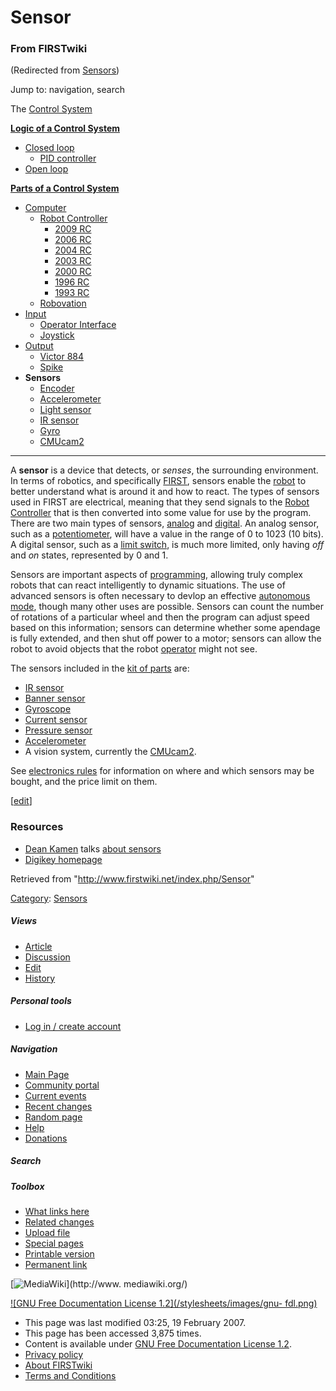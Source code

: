 # Sensor

### From FIRSTwiki

(Redirected from [Sensors](/index.php?title=Sensors&redirect=no "Sensors" ))

Jump to: navigation, search

The [Control System](/index.php/Control_system "Control system" )

**[Logic of a Control System](/index.php/Logic_of_a_control_system "Logic of a control system" )**

  * [Closed loop](/index.php/Closed_loop "Closed loop" )
    * [PID controller](/index.php/PID_controller "PID controller" )
  * [Open loop](/index.php/Open_loop "Open loop" )

**[Parts of a Control System](/index.php/Parts_of_a_control_system "Parts of a control system" )**

  * [Computer](/index.php/Computer "Computer" )
    * [Robot Controller](/index.php/Robot_Controller "Robot Controller" )
      * [2009 RC](/index.php/Robot_Controller_%282009%29 "Robot Controller \(2009\)" )
      * [2006 RC](/index.php/Robot_Controller_%282006%29 "Robot Controller \(2006\)" )
      * [2004 RC](/index.php/Robot_Controller_%282004%29 "Robot Controller \(2004\)" )
      * [2003 RC](/index.php/Robot_Controller_%282003%29 "Robot Controller \(2003\)" )
      * [2000 RC](/index.php/Robot_Controller_%282000%29 "Robot Controller \(2000\)" )
      * [1996 RC](/index.php?title=Robot_Controller_%281996%29&action=edit "Robot Controller \(1996\)" )
      * [1993 RC](/index.php?title=Robot_Controller_%281993%29&action=edit "Robot Controller \(1993\)" )
    * [Robovation](/index.php/Robovation "Robovation" )
  * [Input](/index.php/Input "Input" )
    * [Operator Interface](/index.php/Operator_Interface "Operator Interface" )
    * [Joystick](/index.php/Joystick "Joystick" )
  * [Output](/index.php/Output "Output" )
    * [Victor 884](/index.php/Victor_884 "Victor 884" )
    * [Spike](/index.php/Spike "Spike" )
  * **Sensors**
    * [Encoder](/index.php/Encoder "Encoder" )
    * [Accelerometer](/index.php/Accelerometer "Accelerometer" )
    * [Light sensor](/index.php?title=Light_sensor&action=edit "Light sensor" )
    * [IR sensor](/index.php/IR_sensor "IR sensor" )
    * [Gyro](/index.php/Gyro "Gyro" )
    * [CMUcam2](/index.php/CMUcam2 "CMUcam2" )  
---  
  
A **sensor** is a device that detects, or _senses_, the surrounding
environment. In terms of robotics, and specifically [FIRST](/index.php/FIRST
"FIRST" ), sensors enable the [robot](/index.php/Robot "Robot" ) to better
understand what is around it and how to react. The types of sensors used in
FIRST are electrical, meaning that they send signals to the [Robot
Controller](/index.php/Robot_Controller "Robot Controller" ) that is then
converted into some value for use by the program. There are two main types of
sensors, [analog](/index.php/Analog "Analog" ) and
[digital](/index.php/Digital "Digital" ). An analog sensor, such as a
[potentiometer](/index.php/Potentiometer "Potentiometer" ), will have a value
in the range of 0 to 1023 (10 bits). A digital sensor, such as a [limit
switch](/index.php/Limit_switch "Limit switch" ), is much more limited, only
having _off_ and _on_ states, represented by 0 and 1.

Sensors are important aspects of [programming](/index.php/Programming
"Programming" ), allowing truly complex robots that can react intelligently to
dynamic situations. The use of advanced sensors is often necessary to devlop
an effective [autonomous mode](/index.php/Autonomous_mode "Autonomous mode" ),
though many other uses are possible. Sensors can count the number of rotations
of a particular wheel and then the program can adjust speed based on this
information; sensors can determine whether some apendage is fully extended,
and then shut off power to a motor; sensors can allow the robot to avoid
objects that the robot [operator](/index.php/Operator "Operator" ) might not
see.

The sensors included in the [kit of parts](/index.php/Kit_of_parts "Kit of
parts" ) are:

  * [IR sensor](/index.php/IR_sensor "IR sensor" )
  * [Banner sensor](/index.php?title=Banner_sensor&action=edit "Banner sensor" )
  * [Gyroscope](/index.php/Gyroscope "Gyroscope" )
  * [Current sensor](/index.php/Current_sensor "Current sensor" )
  * [Pressure sensor](/index.php/Pressure_switch "Pressure switch" )
  * [Accelerometer](/index.php/Accelerometer "Accelerometer" )
  * A vision system, currently the [CMUcam2](/index.php/CMUcam2 "CMUcam2" ). 

See [electronics rules](/index.php?title=Electronics_rules&action=edit
"Electronics rules" ) for information on where and which sensors may be
bought, and the price limit on them.

[[edit](/index.php?title=Sensor&action=edit&section=1 "Edit section:
Resources" )]

### Resources

  * [Dean Kamen](/index.php/Dean_Kamen "Dean Kamen" ) talks [about sensors](http://www.sensorsmag.com/articles/0503/6/main.shtml "http://www.sensorsmag.com/articles/0503/6/main.shtml" )
  * [Digikey homepage](http://www.sensorsmag.com/articles/0503/6/main.shtml "http://www.sensorsmag.com/articles/0503/6/main.shtml" )

Retrieved from "<http://www.firstwiki.net/index.php/Sensor>"

[Category](/index.php?title=Special:Categories&article=Sensor
"Special:Categories" ): [Sensors](/index.php/Category:Sensors
"Category:Sensors" )

##### Views

  * [Article](/index.php/Sensor)
  * [Discussion](/index.php?title=Talk:Sensor&action=edit)
  * [Edit](/index.php?title=Sensor&action=edit)
  * [History](/index.php?title=Sensor&action=history)

##### Personal tools

  * [Log in / create account](/index.php?title=Special:Userlogin&returnto=Sensor)

[](/index.php/Main_Page "Main Page" )

##### Navigation

  * [Main Page](/index.php/Main_Page)
  * [Community portal](/index.php/FIRSTwiki:Community_portal)
  * [Current events](/index.php/Current_events)
  * [Recent changes](/index.php/Special:Recentchanges)
  * [Random page](/index.php/Special:Random)
  * [Help](/index.php/Help:Contents)
  * [Donations](/index.php/FIRSTwiki:Site_support)

##### Search



##### Toolbox

  * [What links here](/index.php/Special:Whatlinkshere/Sensor)
  * [Related changes](/index.php/Special:Recentchangeslinked/Sensor)
  * [Upload file](/index.php/Special:Upload)
  * [Special pages](/index.php/Special:Specialpages)
  * [Printable version](/index.php?title=Sensor&printable=yes)
  * [Permanent link](/index.php?title=Sensor&oldid=55649)

[![MediaWiki](/skins/common/images/poweredby_mediawiki_88x31.png)](http://www.
mediawiki.org/)

[![GNU Free Documentation License 1.2](/stylesheets/images/gnu-
fdl.png)](http://www.gnu.org/copyleft/fdl.html)

  * This page was last modified 03:25, 19 February 2007.
  * This page has been accessed 3,875 times.
  * Content is available under [GNU Free Documentation License 1.2](http://www.gnu.org/copyleft/fdl.html "http://www.gnu.org/copyleft/fdl.html" ).
  * [Privacy policy](/index.php/FIRSTwiki:Privacy_policy "FIRSTwiki:Privacy policy" )
  * [About FIRSTwiki](/index.php/FIRSTwiki:About "FIRSTwiki:About" )
  * [Terms and Conditions](/index.php/FIRSTwiki:Terms_and_conditions "FIRSTwiki:Terms and conditions" )

